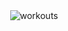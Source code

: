 <div align="center">
  <img src="https://pj-workouts.vercel.app/workouts/2020/09/sep-workouts.svg" alt="workouts" />
</div>
